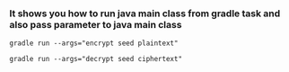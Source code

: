 



### It shows you how to run java main class from gradle task and also pass parameter to java main class 

```
gradle run --args="encrypt seed plaintext"

gradle run --args="decrypt seed ciphertext"
```

